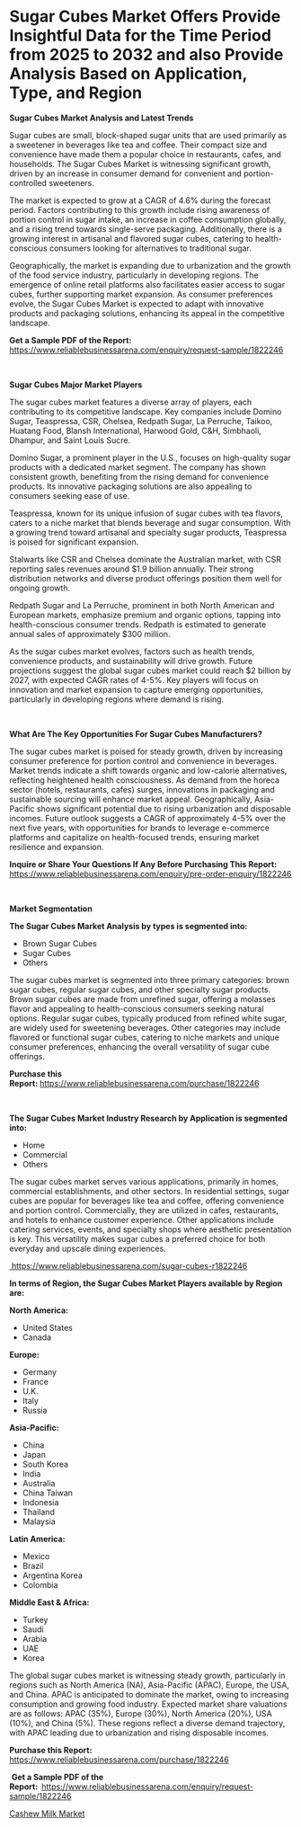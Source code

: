 <p><h1>Sugar Cubes Market Offers Provide Insightful Data for the Time Period from 2025 to 2032 and also Provide Analysis Based on Application, Type, and Region</h1></p><p><strong>Sugar Cubes Market Analysis and Latest Trends</strong></p>
<p><p>Sugar cubes are small, block-shaped sugar units that are used primarily as a sweetener in beverages like tea and coffee. Their compact size and convenience have made them a popular choice in restaurants, cafes, and households. The Sugar Cubes Market is witnessing significant growth, driven by an increase in consumer demand for convenient and portion-controlled sweeteners. </p><p>The market is expected to grow at a CAGR of 4.6% during the forecast period. Factors contributing to this growth include rising awareness of portion control in sugar intake, an increase in coffee consumption globally, and a rising trend towards single-serve packaging. Additionally, there is a growing interest in artisanal and flavored sugar cubes, catering to health-conscious consumers looking for alternatives to traditional sugar. </p><p>Geographically, the market is expanding due to urbanization and the growth of the food service industry, particularly in developing regions. The emergence of online retail platforms also facilitates easier access to sugar cubes, further supporting market expansion. As consumer preferences evolve, the Sugar Cubes Market is expected to adapt with innovative products and packaging solutions, enhancing its appeal in the competitive landscape.</p></p>
<p><strong>Get a Sample PDF of the Report:&nbsp;</strong> <a href="https://www.reliablebusinessarena.com/enquiry/request-sample/1822246?utm_campaign=2336&utm_medium=2&utm_source=Github&utm_content=ia&utm_term=14022025&utm_id=sugar-cubes">https://www.reliablebusinessarena.com/enquiry/request-sample/1822246</a></p>
<p>&nbsp;</p>
<p><strong>Sugar Cubes Major Market Players</strong></p>
<p><p>The sugar cubes market features a diverse array of players, each contributing to its competitive landscape. Key companies include Domino Sugar, Teaspressa, CSR, Chelsea, Redpath Sugar, La Perruche, Taikoo, Huatang Food, Blansh International, Harwood Gold, C&H, Simbhaoli, Dhampur, and Saint Louis Sucre. </p><p>Domino Sugar, a prominent player in the U.S., focuses on high-quality sugar products with a dedicated market segment. The company has shown consistent growth, benefiting from the rising demand for convenience products. Its innovative packaging solutions are also appealing to consumers seeking ease of use.</p><p>Teaspressa, known for its unique infusion of sugar cubes with tea flavors, caters to a niche market that blends beverage and sugar consumption. With a growing trend toward artisanal and specialty sugar products, Teaspressa is poised for significant expansion.</p><p>Stalwarts like CSR and Chelsea dominate the Australian market, with CSR reporting sales revenues around $1.9 billion annually. Their strong distribution networks and diverse product offerings position them well for ongoing growth.</p><p>Redpath Sugar and La Perruche, prominent in both North American and European markets, emphasize premium and organic options, tapping into health-conscious consumer trends. Redpath is estimated to generate annual sales of approximately $300 million.</p><p>As the sugar cubes market evolves, factors such as health trends, convenience products, and sustainability will drive growth. Future projections suggest the global sugar cubes market could reach $2 billion by 2027, with expected CAGR rates of 4-5%. Key players will focus on innovation and market expansion to capture emerging opportunities, particularly in developing regions where demand is rising.</p></p>
<p>&nbsp;</p>
<p><strong>What Are The Key Opportunities For Sugar Cubes Manufacturers?</strong></p>
<p><p>The sugar cubes market is poised for steady growth, driven by increasing consumer preference for portion control and convenience in beverages. Market trends indicate a shift towards organic and low-calorie alternatives, reflecting heightened health consciousness. As demand from the horeca sector (hotels, restaurants, cafes) surges, innovations in packaging and sustainable sourcing will enhance market appeal. Geographically, Asia-Pacific shows significant potential due to rising urbanization and disposable incomes. Future outlook suggests a CAGR of approximately 4-5% over the next five years, with opportunities for brands to leverage e-commerce platforms and capitalize on health-focused trends, ensuring market resilience and expansion.</p></p>
<p><strong>Inquire or Share Your Questions If Any Before Purchasing This Report:</strong> <a href="https://www.reliablebusinessarena.com/enquiry/pre-order-enquiry/1822246?utm_campaign=2336&utm_medium=2&utm_source=Github&utm_content=ia&utm_term=14022025&utm_id=sugar-cubes">https://www.reliablebusinessarena.com/enquiry/pre-order-enquiry/1822246</a></p>
<p>&nbsp;</p>
<p><strong>Market Segmentation</strong></p>
<p><strong>The Sugar Cubes Market Analysis by types is segmented into:</strong></p>
<p><ul><li>Brown Sugar Cubes</li><li>Sugar Cubes</li><li>Others</li></ul></p>
<p><p>The sugar cubes market is segmented into three primary categories: brown sugar cubes, regular sugar cubes, and other specialty sugar products. Brown sugar cubes are made from unrefined sugar, offering a molasses flavor and appealing to health-conscious consumers seeking natural options. Regular sugar cubes, typically produced from refined white sugar, are widely used for sweetening beverages. Other categories may include flavored or functional sugar cubes, catering to niche markets and unique consumer preferences, enhancing the overall versatility of sugar cube offerings.</p></p>
<p><strong>Purchase this Report:&nbsp;</strong><a href="https://www.reliablebusinessarena.com/purchase/1822246?utm_campaign=2336&utm_medium=2&utm_source=Github&utm_content=ia&utm_term=14022025&utm_id=sugar-cubes">https://www.reliablebusinessarena.com/purchase/1822246</a></p>
<p>&nbsp;</p>
<p><strong>The Sugar Cubes Market Industry Research by Application is segmented into:</strong></p>
<p><ul><li>Home</li><li>Commercial</li><li>Others</li></ul></p>
<p><p>The sugar cubes market serves various applications, primarily in homes, commercial establishments, and other sectors. In residential settings, sugar cubes are popular for beverages like tea and coffee, offering convenience and portion control. Commercially, they are utilized in cafes, restaurants, and hotels to enhance customer experience. Other applications include catering services, events, and specialty shops where aesthetic presentation is key. This versatility makes sugar cubes a preferred choice for both everyday and upscale dining experiences.</p></p>
<p><a href="https://www.reliablebusinessarena.com/sugar-cubes-r1822246?utm_campaign=2336&utm_medium=2&utm_source=Github&utm_content=ia&utm_term=14022025&utm_id=sugar-cubes">&nbsp;https://www.reliablebusinessarena.com/sugar-cubes-r1822246</a></p>
<p><strong>In terms of Region, the Sugar Cubes Market Players available by Region are:</strong></p>
<p>
    <p> <strong> North America: </strong>
        <ul>
            <li>United States</li>
            <li>Canada</li>
        </ul>
        </p> 
    <p> <strong> Europe: </strong>
        <ul>
            <li>Germany</li>
            <li>France</li>
            <li>U.K.</li>
            <li>Italy</li>
            <li>Russia</li>
        </ul>
        </p> 
    <p> <strong> Asia-Pacific: </strong>
        <ul>
            <li>China</li>
            <li>Japan</li>
            <li>South Korea</li>
            <li>India</li>
            <li>Australia</li>
            <li>China Taiwan</li>
            <li>Indonesia</li>
            <li>Thailand</li>
            <li>Malaysia</li>
        </ul>
        </p> 
    <p> <strong> Latin America: </strong>
        <ul>
            <li>Mexico</li>
            <li>Brazil</li>
            <li>Argentina Korea</li>
            <li>Colombia</li>
        </ul>
        </p> 
    <p> <strong> Middle East & Africa: </strong>
        <ul>
            <li>Turkey</li>
            <li>Saudi</li>
            <li>Arabia</li>
            <li>UAE</li>
            <li>Korea</li>
        </ul>
    </p>
    </p>
<p><p>The global sugar cubes market is witnessing steady growth, particularly in regions such as North America (NA), Asia-Pacific (APAC), Europe, the USA, and China. APAC is anticipated to dominate the market, owing to increasing consumption and growing food industry. Expected market share valuations are as follows: APAC (35%), Europe (30%), North America (20%), USA (10%), and China (5%). These regions reflect a diverse demand trajectory, with APAC leading due to urbanization and rising disposable incomes.</p></p>
<p><strong>Purchase this Report: </strong><a href="https://www.reliablebusinessarena.com/purchase/1822246?utm_campaign=2336&utm_medium=2&utm_source=Github&utm_content=ia&utm_term=14022025&utm_id=sugar-cubes">https://www.reliablebusinessarena.com/purchase/1822246</a></p>
<p>&nbsp;<strong>Get a Sample PDF of the Report:&nbsp;&nbsp;</strong><a href="https://www.reliablebusinessarena.com/enquiry/request-sample/1822246?utm_campaign=2336&utm_medium=2&utm_source=Github&utm_content=ia&utm_term=14022025&utm_id=sugar-cubes">https://www.reliablebusinessarena.com/enquiry/request-sample/1822246</a></p>
<p><strong></strong></p>
<p><p><a href="https://github.com/yazminwollma30/Market-Research-Report-List-1/blob/main/cashew-milk-market.md?utm_campaign=2336&utm_medium=2&utm_source=Github&utm_content=ia&utm_term=14022025&utm_id=sugar-cubes">Cashew Milk Market</a></p></p>